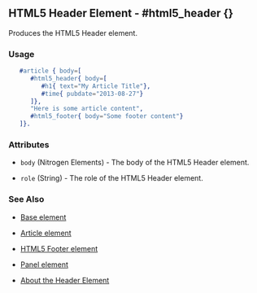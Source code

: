 

## HTML5 Header Element - #html5_header {}

  Produces the HTML5 Header element.

### Usage

```erlang
   #article { body=[
      #html5_header{ body=[
         #h1{ text="My Article Title"},
         #time{ pubdate="2013-08-27"}
      ]},
      "Here is some article content",
      #html5_footer{ body="Some footer content"}
   ]}.

```

### Attributes

   * `body` (Nitrogen Elements) - The body of the HTML5 Header element.

   * `role` (String) - The role of the HTML5 Header element.

### See Also

 *  [Base element](./base.html)

 *  [Article element](./article.html)
   
 *  [HTML5 Footer element](./html5_footer.html)

 *  [Panel element](./panel.html)

 *  [About the Header Element](http://html5doctor.com/the-header-element/)
